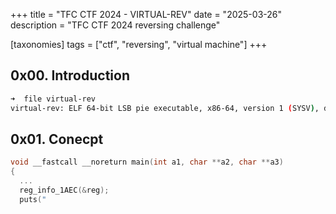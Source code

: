 +++
title = "TFC CTF 2024 - VIRTUAL-REV"
date = "2025-03-26"
description = "TFC CTF 2024 reversing challenge"

[taxonomies]
tags = ["ctf", "reversing", "virtual machine"]
+++

## 0x00. Introduction
``` bash
➜  file virtual-rev
virtual-rev: ELF 64-bit LSB pie executable, x86-64, version 1 (SYSV), dynamically linked, interpreter /lib64/ld-linux-x86-64.so.2, BuildID[sha1]=f76d6fbdb37632d0860645824c3e3bb5e3df31c7, for GNU/Linux 3.2.0, stripped
```

## 0x01. Conecpt
``` c
void __fastcall __noreturn main(int a1, char **a2, char **a3)
{
  ...
  reg_info_1AEC(&reg);
  puts("